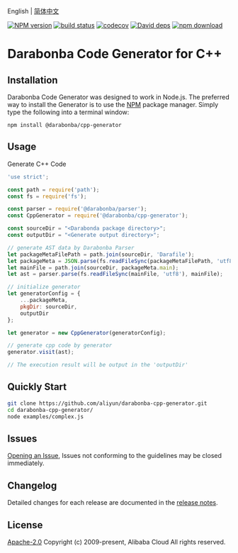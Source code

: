 English | [简体中文](/README-zh-CN.md)

[![NPM version][npm-image]][npm-url]
[![build status][travis-image]][travis-url]
[![codecov][cov-image]][cov-url]
[![David deps][david-image]][david-url]
[![npm download][download-image]][download-url]

[npm-image]: https://img.shields.io/npm/v/@darabonba/cpp-generator.svg?style=flat-square
[npm-url]: https://npmjs.org/package/@darabonba/cpp-generator
[travis-image]: https://img.shields.io/travis/aliyun/darabonba-cpp-generator.svg?style=flat-square
[travis-url]: https://travis-ci.org/aliyun/darabonba-cpp-generator
[cov-image]: https://codecov.io/gh/aliyun/darabonba-cpp-generator/branch/master/graph/badge.svg
[cov-url]: https://codecov.io/gh/aliyun/darabonba-cpp-generator
[david-image]: https://img.shields.io/david/aliyun/darabonba-cpp-generator.svg?style=flat-square
[david-url]: https://david-dm.org/aliyun/darabonba-cpp-generator
[download-image]: https://img.shields.io/npm/dm/@darabonba/cpp-generator.svg?style=flat-square
[download-url]: https://npmjs.org/package/@darabonba/cpp-generator

# Darabonba Code Generator for C++

## Installation

Darabonba Code Generator was designed to work in Node.js. The preferred way to install the Generator is to use the [NPM](https://www.npmjs.com/) package manager. Simply type the following into a terminal window:

```shell
npm install @darabonba/cpp-generator
```

## Usage

Generate C++ Code

```javascript
'use strict';

const path = require('path');
const fs = require('fs');

const parser = require('@darabonba/parser');
const CppGenerator = require('@darabonba/cpp-generator');

const sourceDir = "<Darabonda package directory>";
const outputDir = "<Generate output directory>";

// generate AST data by Darabonba Parser
let packageMetaFilePath = path.join(sourceDir, 'Darafile');
let packageMeta = JSON.parse(fs.readFileSync(packageMetaFilePath, 'utf8'));
let mainFile = path.join(sourceDir, packageMeta.main);
let ast = parser.parse(fs.readFileSync(mainFile, 'utf8'), mainFile);

// initialize generator
let generatorConfig = {
    ...packageMeta,
    pkgDir: sourceDir,
    outputDir
};

let generator = new CppGenerator(generatorConfig);

// generate cpp code by generator
generator.visit(ast);

// The execution result will be output in the 'outputDir'
```

## Quickly Start

```bash
git clone https://github.com/aliyun/darabonba-cpp-generator.git
cd darabonba-cpp-generator/
node examples/complex.js
```

## Issues

[Opening an Issue](https://github.com/aliyun/darabonba-cpp-generator/issues/new/choose), Issues not conforming to the guidelines may be closed immediately.

## Changelog

Detailed changes for each release are documented in the [release notes](/CHANGELOG.md).

## License

[Apache-2.0](/LICENSE)
Copyright (c) 2009-present, Alibaba Cloud All rights reserved.
